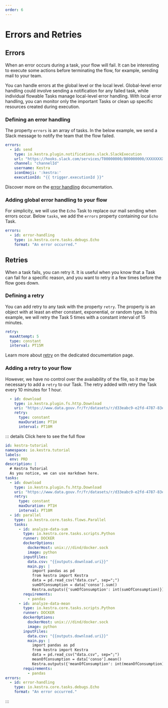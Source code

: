 ```yaml
---
order: 6
---
```


# Errors and Retries

## Errors

When an error occurs during a task, your flow will fail. It can be interesting to execute some actions before terminating the flow, for example, sending mail to your team.

You can handle errors at the global level or the local level. Global-level error handling could involve sending a notification for any failed task, while individual flowable Tasks manage local-level error handling. With local error handling, you can monitor only the important Tasks or clean up specific resources created during execution.

### Defining an error handling

The property `errors` is an array of tasks. In the below example, we send a Slack message to notify the team that the flow failed.
```yaml
errors:
  - id: send
    type: io.kestra.plugin.notifications.slack.SlackExecution
    url: "https://hooks.slack.com/services/T00000000/B00000000/XXXXXXXXXXXXXXXXXXXXXXXX"
    channel: "channelId"
    username: Kestra
    iconEmoji: ':kestra:'
    executionId: "{{ trigger.executionId }}"
```

Discover more on the [error handling](../../developer-guide/errors-handling) documentation.

### Adding global error handling to your flow

For simplicity, we will use the `Echo` Task to replace our mail sending when errors occur. Below `tasks`, we add the `errors` property containing our `Echo` Task.

```yaml
errors:
  - id: error-handling
    type: io.kestra.core.tasks.debugs.Echo
    format: "An error occurred."
```
## Retries

When a task fails, you can retry it. It is useful when you know that a Task can fail for a specific reason, and you want to retry it a few times before the flow goes down.

### Defining a retry

You can add retry to any task with the property `retry`. The property is an object with at least an ether constant, exponential, or random type.
In this example, we will retry the Task 5 times with a constant interval of 15 minutes.
```yaml
retry:
  maxAttempt: 5
  type: constant
  interval: PT15M
```

Learn more about [retry](../../developer-guide/retries) on the dedicated documentation page.

### Adding a retry to your flow

However, we have no control over the availability of the file, so it may be necessary to add a `retry` to our Task. The retry added with retry the Task every 10 minutes for 1 hour.

```yaml
  - id: download
    type: io.kestra.plugin.fs.http.Download
    uri: "https://www.data.gouv.fr/fr/datasets/r/d33eabc9-e2fd-4787-83e5-a5fcfb5af66d"
    retry:
      type: constant
      maxDuration: PT1H
      interval: PT10M
```

::: details Click here to see the full flow
```yaml
id: kestra-tutorial
namespace: io.kestra.tutorial
labels:
  env: PRD
description: |
  # Kestra Tutorial
  As you notice, we can use markdown here.
tasks:
  - id: download
    type: io.kestra.plugin.fs.http.Download
    uri: "https://www.data.gouv.fr/fr/datasets/r/d33eabc9-e2fd-4787-83e5-a5fcfb5af66d"
    retry:
      type: constant
      maxDuration: PT1H
      interval: PT10M
  - id: parallel
    type: io.kestra.core.tasks.flows.Parallel
    tasks:
      - id: analyze-data-sum
        type: io.kestra.core.tasks.scripts.Python
        runner: DOCKER
        dockerOptions:
          dockerHost: unix:///dind/docker.sock
          image: python
        inputFiles:
          data.csv: "{{outputs.download.uri}}"
          main.py: |
            import pandas as pd
            from kestra import Kestra
            data = pd.read_csv("data.csv", sep=";")
            sumOfConsumption = data['conso'].sum()
            Kestra.outputs({'sumOfConsumption': int(sumOfConsumption)})
        requirements:
          - pandas
      - id: analyze-data-mean
        type: io.kestra.core.tasks.scripts.Python
        runner: DOCKER
        dockerOptions:
          dockerHost: unix:///dind/docker.sock
          image: python
        inputFiles:
          data.csv: "{{outputs.download.uri}}"
          main.py: |
            import pandas as pd
            from kestra import Kestra
            data = pd.read_csv("data.csv", sep=";")
            meanOfConsumption = data['conso'].mean()
            Kestra.outputs({'meanOfConsumption': int(meanOfConsumption)})
        requirements:
          - pandas
errors:
  - id: error-handling
    type: io.kestra.core.tasks.debugs.Echo
    format: "An error occurred."
```
:::

<NextStep message="To provide a more robust and flexible execution environment, Kestra can run task within custom docker." link="../dockers/"></NextStep>